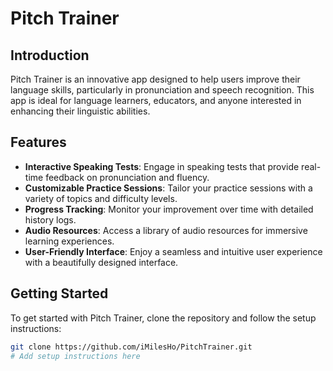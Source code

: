 # Pitch Trainer

## Introduction
Pitch Trainer is an innovative app designed to help users improve their language skills, particularly in pronunciation and speech recognition. This app is ideal for language learners, educators, and anyone interested in enhancing their linguistic abilities.

## Features
- **Interactive Speaking Tests**: Engage in speaking tests that provide real-time feedback on pronunciation and fluency.
- **Customizable Practice Sessions**: Tailor your practice sessions with a variety of topics and difficulty levels.
- **Progress Tracking**: Monitor your improvement over time with detailed history logs.
- **Audio Resources**: Access a library of audio resources for immersive learning experiences.
- **User-Friendly Interface**: Enjoy a seamless and intuitive user experience with a beautifully designed interface.

## Getting Started
To get started with Pitch Trainer, clone the repository and follow the setup instructions:

```bash
git clone https://github.com/iMilesHo/PitchTrainer.git
# Add setup instructions here
